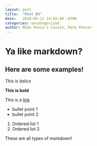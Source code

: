 ```yaml
---
layout: post
title:  "Post #3"
date:   2018-05-11 14:02:49 -0700
categories: uncategorized
author: Mike Pence's Cousin, Pete Pencer
---
```

# Ya like markdown?

## Here are some examples!

*This is  italics*

**This is bold**

This is a [link](http://heaven.com/)

* bullet point 1
* bullet point 2

1. Ordered list 1 
2. Ordered list 2
 
 These are all types of markdown!
